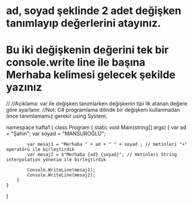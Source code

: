 # ad, soyad şeklinde 2 adet değişken tanımlayıp değerlerini atayınız.
# Bu iki değişkenin değerini tek bir console.write line ile başına Merhaba kelimesi gelecek şekilde yazınız
// 
//Açıklama: var ile değişken tanımlarken değişkenin tipi ilk atanan değere göre ayarlanır. 
//Not: C# programlama dilinde bir değişkeni kullanmadan önce tanımlamamız gerekir
using System;


namespace hafta1
{
    class Program
    {
        static void Main(string[] args)
        {
            var ad = "Şahin";
            var soyad = "MANSUROĞLU";
                   
            var mesaj1 = "Merhaba " + ad + " " + soyad ; // metinleri "+" operatörü ile birleştirdik 
            var mesaj2 = $"Merhaba {ad} {soyad}"; // metinleri String interpolation yönetim ile birleştirdik
            
            Console.WriteLine(mesaj1);
            Console.WriteLine(mesaj2);
        }
    }
}
